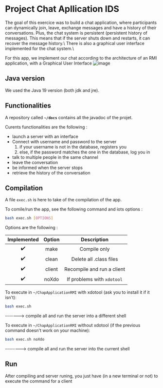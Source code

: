 # Project Chat Apllication IDS

The goal of this exercice was to build a chat application, where participants can dynamically join, leave, exchange messages
and have a history of their conversations. Plus, the chat system is persistent (persistent history of messages). This means that if the server
shuts down and restarts, it can recover the message history.\\
There is also a graphical user interface implemented for the chat system.\\


For this app, we implement our chat  according to the architecture of an RMI application, with a Graphical User Interface
![image](https://user-images.githubusercontent.com/32172257/221440090-24075ee5-01f2-42fc-ab4c-c1d3d437576d.png)

## Java version

We used the Java 19 version (both jdk and jre).

## Functionalities

A repository called **`~/docs`** contains all the javadoc of the projet.

Curents functionalities are the following :
- launch a server with an interface
- Connect with username and password to the server
    1. if your username is not in the database, registers you
    2. else, if the password matches the one in the database, log you in
- talk to multiple people in the same channel
- leave the conversation
- be informed when the server stops
- retrieve the history of the conversation


## Compilation

A file `exec.sh` is here to take of the compilation of the app.

To comile/run the app, see the following command and iots options :
```sh
bash exec.sh [OPTIONS] 
```

Options are the following :

|Implemented          | Option  | Description                                              	  |
|:-------------------:|:-------:|:-----------------------------------------------------------:|
| :heavy_check_mark:  | make    | Compile only                                          	  |
| :heavy_check_mark:  | clean   | Delete all .class files                                  	  |
| :heavy_check_mark:  | client  | Recompile and run a client                                  |
| :heavy_check_mark:  | noXdo   | If problems with `xdotool`                              	  |


To execute in `~/ChapApplicationRMI` with xdotool (ask you to install it if it isn't):
```sh
bash exec.sh
```
-------> compile all and run the server into a different shell

To execute in `~/ChapApplicationRMI` without xdotool (if the previous command doesn't work on your machine):
```sh
bash exec.sh noXdo
```
--------> compile all and run the server into the current shell

## Run

After compiling and server runing, you just have (in a new terminal or not) to execute the command for a client 
